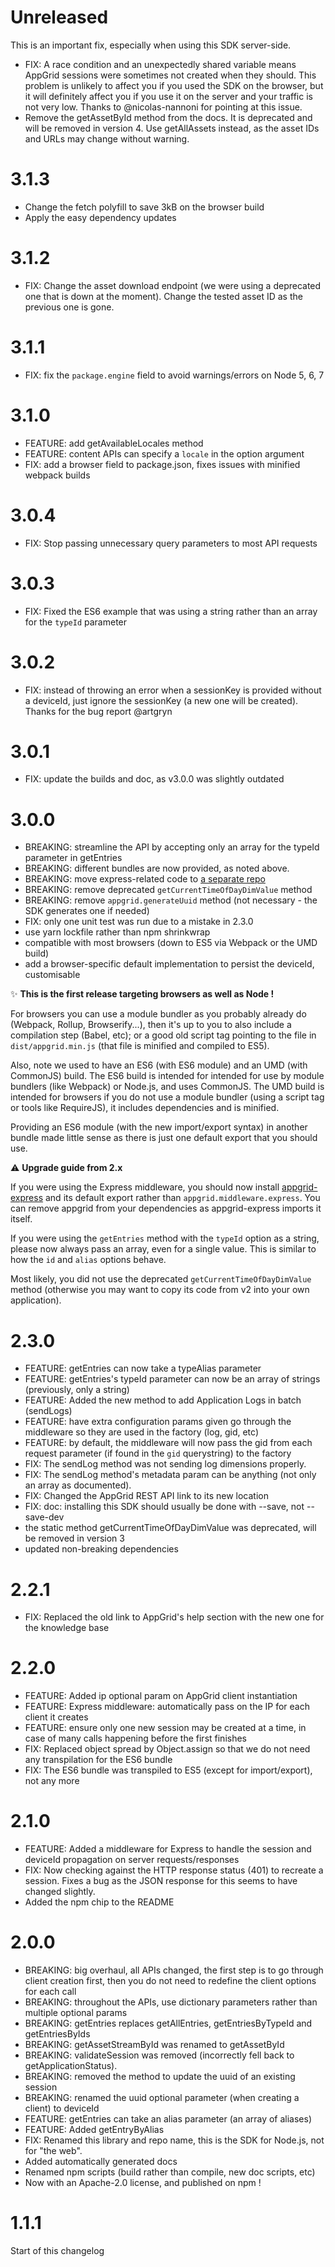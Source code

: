 # Unreleased

This is an important fix, especially when using this SDK server-side.

- FIX: A race condition and an unexpectedly shared variable means AppGrid sessions were sometimes not created when they should.
This problem is unlikely to affect you if you used the SDK on the browser, but it will definitely affect you if you use it on the server and your traffic is not very low.
Thanks to @nicolas-nannoni for pointing at this issue.
- Remove the getAssetById method from the docs. It is deprecated and will be removed in version 4.
Use getAllAssets instead, as the asset IDs and URLs may change without warning.

# 3.1.3

- Change the fetch polyfill to save 3kB on the browser build
- Apply the easy dependency updates

# 3.1.2

- FIX: Change the asset download endpoint (we were using a deprecated one that is down at the moment). Change the tested asset ID as the previous one is gone.

# 3.1.1

- FIX: fix the `package.engine` field to avoid warnings/errors on Node 5, 6, 7

# 3.1.0

- FEATURE: add getAvailableLocales method
- FEATURE: content APIs can specify a `locale` in the option argument
- FIX: add a browser field to package.json, fixes issues with minified webpack builds

# 3.0.4

- FIX: Stop passing unnecessary query parameters to most API requests

# 3.0.3

- FIX: Fixed the ES6 example that was using a string rather than an array for the `typeId` parameter

# 3.0.2

- FIX: instead of throwing an error when a sessionKey is provided without a deviceId, just ignore the sessionKey (a new one will be created). Thanks for the bug report @artgryn

# 3.0.1

- FIX: update the builds and doc, as v3.0.0 was slightly outdated

# 3.0.0

- BREAKING: streamline the API by accepting only an array for the typeId parameter in getEntries
- BREAKING: different bundles are now provided, as noted above.
- BREAKING: move express-related code to [a separate repo](https://github.com/Accedo-Products/appgrid-sdk-express)
- BREAKING: remove deprecated `getCurrentTimeOfDayDimValue` method
- BREAKING: remove `appgrid.generateUuid` method (not necessary - the SDK generates one if needed)
- FIX: only one unit test was run due to a mistake in 2.3.0
- use yarn lockfile rather than npm shrinkwrap
- compatible with most browsers (down to ES5 via Webpack or the UMD build)
- add a browser-specific default implementation to persist the deviceId, customisable

:sparkles: **This is the first release targeting browsers as well as Node !**

For browsers you can use a module bundler as you probably already do (Webpack, Rollup, Browserify...), then it's up to you to also include a compilation step (Babel, etc); or a good old script tag pointing to the file in `dist/appgrid.min.js` (that file is minified and compiled to ES5).

Also, note we used to have an ES6 (with ES6 module) and an UMD (with CommonJS) build.
The ES6 build is intended for intended for use by module bundlers (like Webpack) or Node.js, and uses CommonJS.
The UMD build is intended for browsers if you do not use a module bundler (using a script tag or tools like RequireJS), it includes dependencies and is minified.

Providing an ES6 module (with the new import/export syntax) in another bundle made little sense as there is just one default export that you should use.

:warning: **Upgrade guide from 2.x**

If you were using the Express middleware, you should now install [appgrid-express](https://github.com/Accedo-Products/appgrid-sdk-express) and its default export rather than `appgrid.middleware.express`. You can remove appgrid from your dependencies as appgrid-express imports it itself.

If you  were using the `getEntries` method with the `typeId` option as a string, please now always pass an array, even for a single value. This is similar to how the `id` and `alias` options behave.

Most likely, you did not use the deprecated `getCurrentTimeOfDayDimValue` method (otherwise you may want to copy its code from v2 into your own application).

# 2.3.0

- FEATURE: getEntries can now take a typeAlias parameter
- FEATURE: getEntries's typeId parameter can now be an array of strings (previously, only a string)
- FEATURE: Added the new method to add Application Logs in batch (sendLogs)
- FEATURE: have extra configuration params given go through the middleware so they are used in the factory (log, gid, etc)
- FEATURE: by default, the middleware will now pass the gid from each request parameter (if found in the `gid` querystring) to the factory
- FIX: The sendLog method was not sending log dimensions properly.
- FIX: The sendLog method's metadata param can be anything (not only an array as documented).
- FIX: Changed the AppGrid REST API link to its new location
- FIX: doc: installing this SDK should usually be done with --save, not --save-dev
- the static method getCurrentTimeOfDayDimValue was deprecated, will be removed in version 3
- updated non-breaking dependencies

# 2.2.1

- FIX: Replaced the old link to AppGrid's help section with the new one for the knowledge base

# 2.2.0

- FEATURE: Added ip optional param on AppGrid client instantiation
- FEATURE: Express middleware: automatically pass on the IP for each client it creates
- FEATURE: ensure only one new session may be created at a time, in case of many calls happening before the first finishes
- FIX: Replaced object spread by Object.assign so that we do not need any transpilation for the ES6 bundle
- FIX: The ES6 bundle was transpiled to ES5 (except for import/export), not any more

# 2.1.0

- FEATURE: Added a middleware for Express to handle the session and deviceId propagation on server requests/responses
- FIX: Now checking against the HTTP response status (401) to recreate a session. Fixes a bug as the JSON response for this seems to have changed slightly.
- Added the npm chip to the README

# 2.0.0

- BREAKING: big overhaul, all APIs changed, the first step is to go through client creation first, then you do not need to redefine the client options for each call
- BREAKING: throughout the APIs, use dictionary parameters rather than multiple optional params
- BREAKING: getEntries replaces getAllEntries, getEntriesByTypeId and getEntriesByIds
- BREAKING: getAssetStreamById was renamed to getAssetById
- BREAKING: validateSession was removed (incorrectly fell back to getApplicationStatus).
- BREAKING: removed the method to update the uuid of an existing session
- BREAKING: renamed the uuid optional parameter (when creating a client) to deviceId
- FEATURE: getEntries can take an alias parameter (an array of aliases)
- FEATURE: Added getEntryByAlias
- FIX: Renamed this library and repo name, this is the SDK for Node.js, not for "the web".
- Added automatically generated docs
- Renamed npm scripts (build rather than compile, new doc scripts, etc)
- Now with an Apache-2.0 license, and published on npm !

# 1.1.1

Start of this changelog
